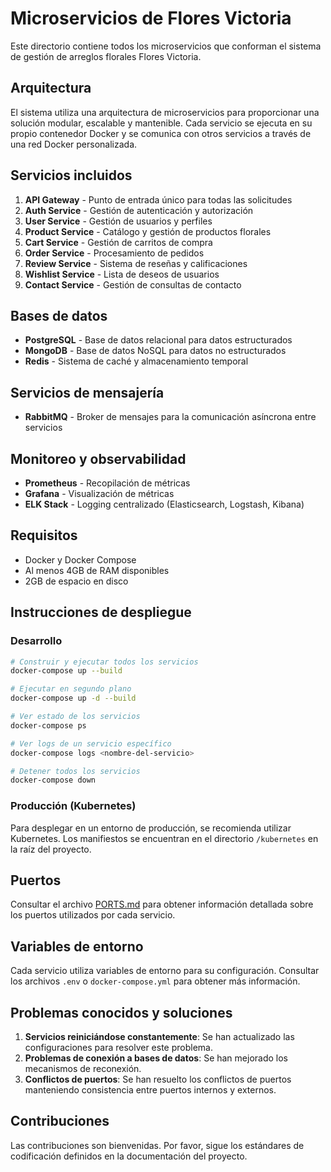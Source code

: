 # Microservicios de Flores Victoria

Este directorio contiene todos los microservicios que conforman el sistema de gestión de arreglos florales Flores Victoria.

## Arquitectura

El sistema utiliza una arquitectura de microservicios para proporcionar una solución modular, escalable y mantenible. Cada servicio se ejecuta en su propio contenedor Docker y se comunica con otros servicios a través de una red Docker personalizada.

## Servicios incluidos

1. **API Gateway** - Punto de entrada único para todas las solicitudes
2. **Auth Service** - Gestión de autenticación y autorización
3. **User Service** - Gestión de usuarios y perfiles
4. **Product Service** - Catálogo y gestión de productos florales
5. **Cart Service** - Gestión de carritos de compra
6. **Order Service** - Procesamiento de pedidos
7. **Review Service** - Sistema de reseñas y calificaciones
8. **Wishlist Service** - Lista de deseos de usuarios
9. **Contact Service** - Gestión de consultas de contacto

## Bases de datos

- **PostgreSQL** - Base de datos relacional para datos estructurados
- **MongoDB** - Base de datos NoSQL para datos no estructurados
- **Redis** - Sistema de caché y almacenamiento temporal

## Servicios de mensajería

- **RabbitMQ** - Broker de mensajes para la comunicación asíncrona entre servicios

## Monitoreo y observabilidad

- **Prometheus** - Recopilación de métricas
- **Grafana** - Visualización de métricas
- **ELK Stack** - Logging centralizado (Elasticsearch, Logstash, Kibana)

## Requisitos

- Docker y Docker Compose
- Al menos 4GB de RAM disponibles
- 2GB de espacio en disco

## Instrucciones de despliegue

### Desarrollo

```bash
# Construir y ejecutar todos los servicios
docker-compose up --build

# Ejecutar en segundo plano
docker-compose up -d --build

# Ver estado de los servicios
docker-compose ps

# Ver logs de un servicio específico
docker-compose logs <nombre-del-servicio>

# Detener todos los servicios
docker-compose down
```

### Producción (Kubernetes)

Para desplegar en un entorno de producción, se recomienda utilizar Kubernetes. Los manifiestos se encuentran en el directorio `/kubernetes` en la raíz del proyecto.

## Puertos

Consultar el archivo [PORTS.md](PORTS.md) para obtener información detallada sobre los puertos utilizados por cada servicio.

## Variables de entorno

Cada servicio utiliza variables de entorno para su configuración. Consultar los archivos `.env` o `docker-compose.yml` para obtener más información.

## Problemas conocidos y soluciones

1. **Servicios reiniciándose constantemente**: Se han actualizado las configuraciones para resolver este problema.
2. **Problemas de conexión a bases de datos**: Se han mejorado los mecanismos de reconexión.
3. **Conflictos de puertos**: Se han resuelto los conflictos de puertos manteniendo consistencia entre puertos internos y externos.

## Contribuciones

Las contribuciones son bienvenidas. Por favor, sigue los estándares de codificación definidos en la documentación del proyecto.